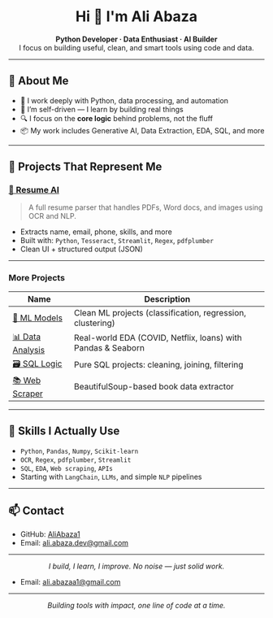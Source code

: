 <h1 align="center">Hi 👋 I'm Ali Abaza</h1>

<p align="center">
  <strong>Python Developer · Data Enthusiast · AI Builder</strong><br>
  I focus on building useful, clean, and smart tools using code and data.
</p>

---

## 🚀 About Me

- 🧠 I work deeply with Python, data processing, and automation
- 🧩 I’m self-driven — I learn by building real things
- 🔍 I focus on the **core logic** behind problems, not the fluff
- 📦 My work includes Generative AI, Data Extraction, EDA, SQL, and more

---

## 💼 Projects That Represent Me

### [📄 Resume AI](https://github.com/AliAbaza1/resume-ai)  
> A full resume parser that handles PDFs, Word docs, and images using OCR and NLP.

- Extracts name, email, phone, skills, and more  
- Built with: `Python`, `Tesseract`, `Streamlit`, `Regex`, `pdfplumber`  
- Clean UI + structured output (JSON)

---

### More Projects

| Name | Description |
|------|-------------|
| [🧠 ML Models](https://github.com/AliAbaza1/Machine-Learning) | Clean ML projects (classification, regression, clustering) |
| [📊 Data Analysis](https://github.com/AliAbaza1/Data-exploration) | Real-world EDA (COVID, Netflix, loans) with Pandas & Seaborn |
| [🗃️ SQL Logic](https://github.com/AliAbaza1/Databases-SQL) | Pure SQL projects: cleaning, joining, filtering |
| [📚 Web Scraper](https://github.com/AliAbaza1/web-scraping) | BeautifulSoup-based book data extractor |

---

## 🧠 Skills I Actually Use

- `Python`, `Pandas`, `Numpy`, `Scikit-learn`  
- `OCR`, `Regex`, `pdfplumber`, `Streamlit`  
- `SQL`, `EDA`, `Web scraping`, `APIs`  
- Starting with `LangChain`, `LLMs`, and simple `NLP` pipelines

---

## 📫 Contact

- GitHub: [AliAbaza1](https://github.com/AliAbaza1)
- Email: ali.abaza.dev@gmail.com

---

<p align="center"><i>I build, I learn, I improve. No noise — just solid work.</i></p>

- Email: ali.abazaa1@gmail.com

---

<p align="center"><i>Building tools with impact, one line of code at a time.</i></p>
